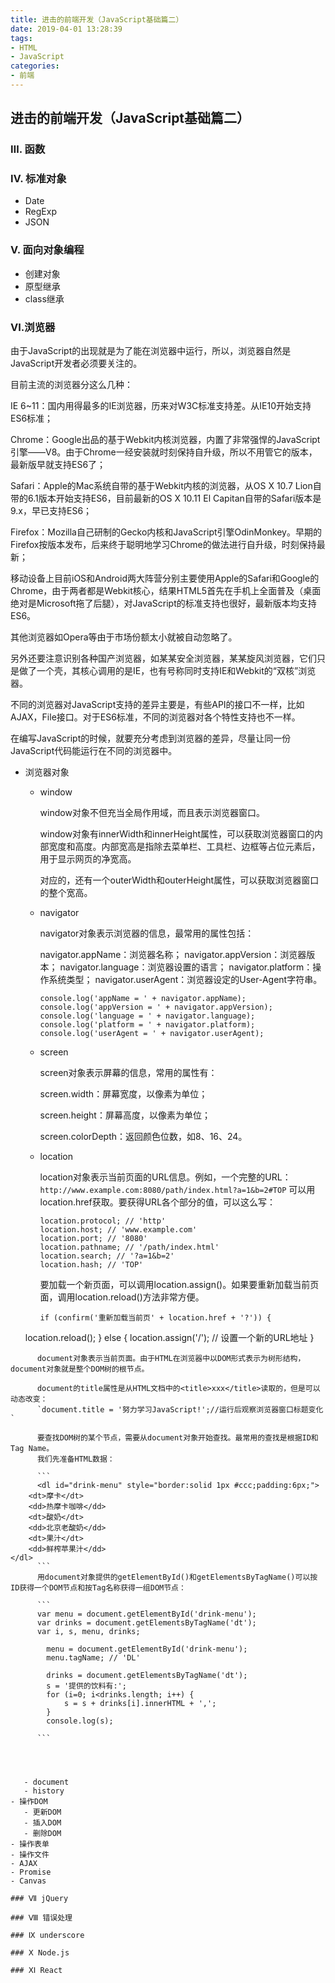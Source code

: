 ```yaml
---
title: 进击的前端开发（JavaScript基础篇二）
date: 2019-04-01 13:28:39
tags: 
- HTML
- JavaScript
categories: 
- 前端
---
```

## 进击的前端开发（JavaScript基础篇二）

### Ⅲ. 函数
### Ⅳ. 标准对象
- Date
- RegExp
- JSON

### Ⅴ. 面向对象编程
- 创建对象
- 原型继承
- class继承

### Ⅵ.浏览器
由于JavaScript的出现就是为了能在浏览器中运行，所以，浏览器自然是JavaScript开发者必须要关注的。

目前主流的浏览器分这么几种：

IE 6~11：国内用得最多的IE浏览器，历来对W3C标准支持差。从IE10开始支持ES6标准；

Chrome：Google出品的基于Webkit内核浏览器，内置了非常强悍的JavaScript引擎——V8。由于Chrome一经安装就时刻保持自升级，所以不用管它的版本，最新版早就支持ES6了；

Safari：Apple的Mac系统自带的基于Webkit内核的浏览器，从OS X 10.7 Lion自带的6.1版本开始支持ES6，目前最新的OS X 10.11 El Capitan自带的Safari版本是9.x，早已支持ES6；

Firefox：Mozilla自己研制的Gecko内核和JavaScript引擎OdinMonkey。早期的Firefox按版本发布，后来终于聪明地学习Chrome的做法进行自升级，时刻保持最新；

移动设备上目前iOS和Android两大阵营分别主要使用Apple的Safari和Google的Chrome，由于两者都是Webkit核心，结果HTML5首先在手机上全面普及（桌面绝对是Microsoft拖了后腿），对JavaScript的标准支持也很好，最新版本均支持ES6。

其他浏览器如Opera等由于市场份额太小就被自动忽略了。

另外还要注意识别各种国产浏览器，如某某安全浏览器，某某旋风浏览器，它们只是做了一个壳，其核心调用的是IE，也有号称同时支持IE和Webkit的“双核”浏览器。

不同的浏览器对JavaScript支持的差异主要是，有些API的接口不一样，比如AJAX，File接口。对于ES6标准，不同的浏览器对各个特性支持也不一样。

在编写JavaScript的时候，就要充分考虑到浏览器的差异，尽量让同一份JavaScript代码能运行在不同的浏览器中。

- 浏览器对象
   - window
   
      window对象不但充当全局作用域，而且表示浏览器窗口。

      window对象有innerWidth和innerHeight属性，可以获取浏览器窗口的内部宽度和高度。内部宽高是指除去菜单栏、工具栏、边框等占位元素后，用于显示网页的净宽高。
      
      对应的，还有一个outerWidth和outerHeight属性，可以获取浏览器窗口的整个宽高。
   
   - navigator

      navigator对象表示浏览器的信息，最常用的属性包括：

      navigator.appName：浏览器名称；
      navigator.appVersion：浏览器版本；
      navigator.language：浏览器设置的语言；
      navigator.platform：操作系统类型；
      navigator.userAgent：浏览器设定的User-Agent字符串。
      
      ```
      console.log('appName = ' + navigator.appName);
      console.log('appVersion = ' + navigator.appVersion);
      console.log('language = ' + navigator.language);
      console.log('platform = ' + navigator.platform);
      console.log('userAgent = ' + navigator.userAgent);
      ```
 
   - screen

      screen对象表示屏幕的信息，常用的属性有：

      screen.width：屏幕宽度，以像素为单位；
      
      screen.height：屏幕高度，以像素为单位；
      
      screen.colorDepth：返回颜色位数，如8、16、24。

   - location

      location对象表示当前页面的URL信息。例如，一个完整的URL：
      `http://www.example.com:8080/path/index.html?a=1&b=2#TOP`
      可以用location.href获取。要获得URL各个部分的值，可以这么写：
      
      ```
      location.protocol; // 'http'
      location.host; // 'www.example.com'
      location.port; // '8080'
      location.pathname; // '/path/index.html'
      location.search; // '?a=1&b=2'
      location.hash; // 'TOP'
      ```
      要加载一个新页面，可以调用location.assign()。如果要重新加载当前页面，调用location.reload()方法非常方便。
      
      ```
      if (confirm('重新加载当前页' + location.href + '?')) {
    location.reload();
} else {
    location.assign('/'); // 设置一个新的URL地址
}
```
      document对象表示当前页面。由于HTML在浏览器中以DOM形式表示为树形结构，document对象就是整个DOM树的根节点。

      document的title属性是从HTML文档中的<title>xxx</title>读取的，但是可以动态改变：
      `document.title = '努力学习JavaScript!';//运行后观察浏览器窗口标题变化`
      
      要查找DOM树的某个节点，需要从document对象开始查找。最常用的查找是根据ID和Tag Name。
      我们先准备HTML数据：
      
      ```
      <dl id="drink-menu" style="border:solid 1px #ccc;padding:6px;">
    <dt>摩卡</dt>
    <dd>热摩卡咖啡</dd>
    <dt>酸奶</dt>
    <dd>北京老酸奶</dd>
    <dt>果汁</dt>
    <dd>鲜榨苹果汁</dd>
</dl>
      ```
      用document对象提供的getElementById()和getElementsByTagName()可以按ID获得一个DOM节点和按Tag名称获得一组DOM节点：
      
      ```
      var menu = document.getElementById('drink-menu');
      var drinks = document.getElementsByTagName('dt');
      var i, s, menu, drinks;

		menu = document.getElementById('drink-menu');
		menu.tagName; // 'DL'
		
		drinks = document.getElementsByTagName('dt');
		s = '提供的饮料有:';
		for (i=0; i<drinks.length; i++) {
		    s = s + drinks[i].innerHTML + ',';
		}
		console.log(s);

      ```

      

      
   - document
   - history
- 操作DOM
   - 更新DOM
   - 插入DOM
   - 删除DOM
- 操作表单
- 操作文件
- AJAX
- Promise
- Canvas

### Ⅶ jQuery

### Ⅷ 错误处理

### Ⅸ underscore

### Ⅹ Node.js

### ⅩⅠ React
